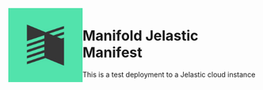 <img align="left" width="150" src="images/logo.jpg">

# Manifold Jelastic Manifest 

This is a test deployment to a Jelastic cloud instance
